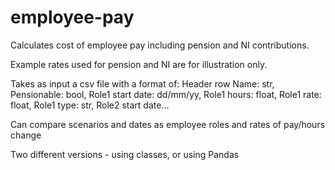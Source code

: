 # employee-pay

Calculates cost of employee pay including pension and NI contributions.

Example rates used for pension and NI are for illustration only.

Takes as input a csv file with a format of:
    Header row
    Name: str, Pensionable: bool, Role1 start date: dd/mm/yy, Role1 hours: float, Role1 rate: float, Role1 type: str, Role2 start date...

Can compare scenarios and dates as employee roles and rates of pay/hours change

Two different versions - using classes, or using Pandas
